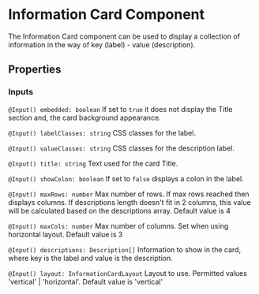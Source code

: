 # Information Card Component

The Information Card component can be used to display a collection of information in the way of key (label) - value (description).

## Properties

### Inputs

`@Input() embedded: boolean` If set to `true` it does not display the Title section and, the card background appearance.

`@Input() labelClasses: string` CSS classes for the label.

`@Input() valueClasses: string` CSS classes for the description label. 

`@Input() title: string` Text used for the card Title.

`@Input() showColon: boolean` If set to `false` displays a colon in the label. 

`@Input() maxRows: number` Max number of rows. If max rows reached then displays columns. If descriptions length doesn't fit in 2 columns, 
                           this value will be calculated based on the descriptions array. Default value is 4

`@Input() maxCols: number` Max number of columns. Set when using horizontal layout. Default value is 3
 
`@Input() descriptions: Description[]` Information to show in the card, where key is the label and value is the description.

`@Input() layout: InformationCardLayout` Layout to use. Permitted values 'vertical' | 'horizontal'. Default value is 'vertical' 



